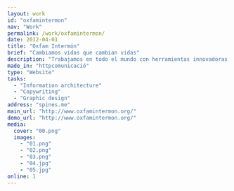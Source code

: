 ```yaml
---
layout: work
id: "oxfamintermon"
nav: "Work"
permalink: /work/oxfamintermon/
date: 2012-04-01
title: "Oxfam Intermón"
brief: "Cambiamos vidas que cambian vidas"
description: "Trabajamos en todo el mundo con herramientas innovadoras y eficaces, para lograr que las personas puedan salir de la pobreza por sí mismas y prosperar. Salvamos vidas en situaciones de emergencia y ayudamos a recuperar medios de vida. Impulsamos campañas para que las voces de las personas en situación de pobreza puedan influir en las decisiones que les afectan en el ámbito local y global."
made_in: "httpcomunicació"
type: "Website"
tasks:
  - "Information architecture"
  - "Copywriting"
  - "Graphic design"
address: "spines.me"
main_url: "http://www.oxfamintermon.org/"
demo_url: "http://www.oxfamintermon.org/"
media:
  cover: "00.png"
  images:
    - "01.png"
    - "02.png"
    - "03.png"
    - "04.jpg"
    - "05.jpg"
online: 1
---
```

